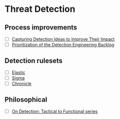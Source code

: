 # Threat Detection

## Process improvements
- [ ] [Capturing Detection Ideas to Improve Their Impact](https://cyb3rops.medium.com/capturing-detection-ideas-to-improve-their-impact-311cf4e1c7a8)
- [ ] [Prioritization of the Detection Engineering Backlog](https://posts.specterops.io/prioritization-of-the-detection-engineering-backlog-dcb18a896981)

## Detection rulesets
- [ ] [Elastic](https://github.com/elastic/detection-rules)
- [ ] [Sigma](https://github.com/SigmaHQ/sigma/)
- [ ] [Chronicle](https://github.com/chronicle/GCTI)

## Philosophical
- [ ] [On Detection: Tactical to Functional series](https://medium.com/@jaredcatkinson)
